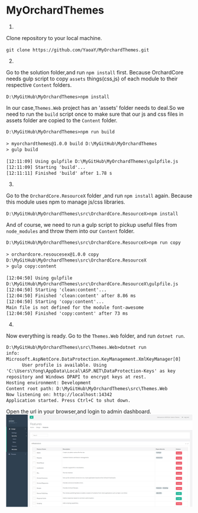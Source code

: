 # MyOrchardThemes

1.
Clone repository to your local machine.

`git clone https://github.com/YaoaY/MyOrchardThemes.git`

2.
Go to the solution folder,and run `npm install` first.
Because OrchardCore needs gulp script to copy `assets` things(css,js) of each module to their respective `Content` folders.

`D:\MyGitHub\MyOrchardThemes>npm install`

In our case,`Themes.Web` project has an 'assets' folder needs to deal.So we need to run the `build` script once to make sure that our js and css files in assets folder are copied to the `Content` folder.

```
D:\MyGitHub\MyOrchardThemes>npm run build

> myorchardthemes@1.0.0 build D:\MyGitHub\MyOrchardThemes
> gulp build

[12:11:09] Using gulpfile D:\MyGitHub\MyOrchardThemes\gulpfile.js
[12:11:09] Starting 'build'...
[12:11:11] Finished 'build' after 1.78 s
```

3.
Go to the `OrchardCore.ResourceX` folder ,and run `npm install` again.
Because this module uses npm to manage js/css libraries.

`D:\MyGitHub\MyOrchardThemes\src\OrchardCore.ResourceX>npm install`

And of course, we need to run a gulp script to pickup useful files from `node_modules` and throw them into our `Content` folder.

```
D:\MyGitHub\MyOrchardThemes\src\OrchardCore.ResourceX>npm run copy

> orchardcore.resoucesex@1.0.0 copy D:\MyGitHub\MyOrchardThemes\src\OrchardCore.ResourceX
> gulp copy:content

[12:04:50] Using gulpfile D:\MyGitHub\MyOrchardThemes\src\OrchardCore.ResourceX\gulpfile.js
[12:04:50] Starting 'clean:content'...
[12:04:50] Finished 'clean:content' after 8.86 ms
[12:04:50] Starting 'copy:content'...
Main file is not defined for the module font-awesome
[12:04:50] Finished 'copy:content' after 73 ms
```

4.
Now everything is ready. Go to the `Themes.Web` folder, and run `dotnet run`.
```
D:\MyGitHub\MyOrchardThemes\src\Themes.Web>dotnet run
info: Microsoft.AspNetCore.DataProtection.KeyManagement.XmlKeyManager[0]
      User profile is available. Using 'C:\Users\Yong\AppData\Local\ASP.NET\DataProtection-Keys' as key repository and Windows DPAPI to encrypt keys at rest.
Hosting environment: Development
Content root path: D:\MyGitHub\MyOrchardThemes\src\Themes.Web
Now listening on: http://localhost:14342
Application started. Press Ctrl+C to shut down.
```

Open the url in your browser,and login to admin dashboard.
![Theme.png](https://raw.githubusercontent.com/YaoaY/MyOrchardThemes/master/src/TheAdminINSPINIA/Theme.png)


